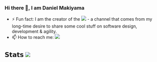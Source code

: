 ### Hi there 👋, I am Daniel Makiyama

<!--
**makiyamad/makiyamad** is a ✨ _special_ ✨ repository because its `README.md` (this file) appears on your GitHub profile.

Here are some ideas to get you started:

- 🔭 I’m currently working on ...
- 🌱 I’m currently learning ...
- 👯 I’m looking to collaborate on ...
- 🤔 I’m looking for help with ...
- 💬 Ask me about ...
- 📫 How to reach me: ...
- 😄 Pronouns: ...
- ⚡ Fun fact: ...
-->

- ⚡ Fun fact: I am the creator of the [![](https://img.shields.io/badge/-Techy%20Maki%20Channel-red?style=flat-square&logo=Youtube&logoColor=white&link=https://www.youtube.com/c/TechyMaki)](https://www.youtube.com/c/TechyMaki) - a channel that comes from my long-time desire to share some cool stuff on software design, development & agility.
- 📫 How to reach me: [![](https://img.shields.io/badge/-Daniel%20Makiyama-blue?style=flat-square&logo=Linkedin&logoColor=white&link=https://www.linkedin.com/in/daniel-makiyama-310b38a/)](https://www.linkedin.com/in/daniel-makiyama-310b38a/)




## 𝗦𝘁𝗮𝘁𝘀 [![](https://vistr.dev/badge?repo=makiyamad.makiyamad&corners=square)](https://github.com/makiyamad/vistr.dev)
